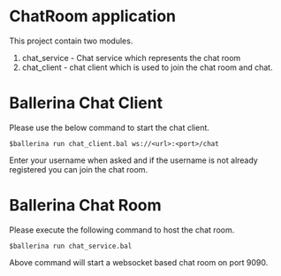 # ChatRoom application

This project contain two modules.
  1. chat_service - Chat service which represents the chat room
  2. chat_client - chat client which is used to join the chat room and chat.

# Ballerina Chat Client

Please use the below command to start the chat client.

`$ballerina run chat_client.bal ws://<url>:<port>/chat ` 

Enter your username when asked and if the username is not already
registered you can join the chat room.

# Ballerina Chat Room

Please execute the following command to host the chat room.

`$ballerina run chat_service.bal` 

Above command will start a websocket based chat room on port 9090.
